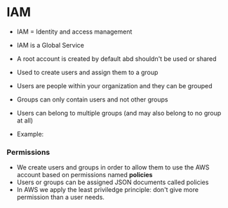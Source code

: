 # IAM
- IAM = Identity and access management
- IAM is a Global Service
- A root account is created by default abd shouldn't be used or shared
- Used to create users and assign them to a group
- Users are people within your organization and they can be grouped
- Groups can only contain users and not other groups
- Users can belong to multiple groups (and may also belong to no group at all)

- Example:


### Permissions
 - We create users and groups in order to allow them to use the AWS account based on permissions named __policies__
  - Users or groups can be assigned JSON documents called policies
  - In AWS we apply the least priviledge principle: don't give more permission than a user needs.